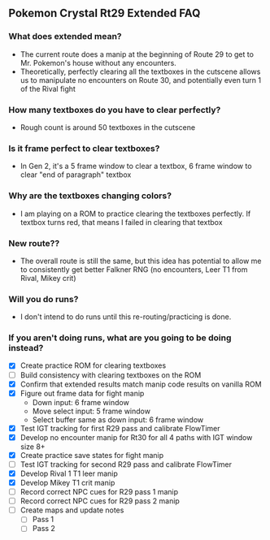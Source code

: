 ## Pokemon Crystal Rt29 Extended FAQ

### What does extended mean?
- The current route does a manip at the beginning of Route 29 to get to Mr. Pokemon's house without any encounters.
- Theoretically, perfectly clearing all the textboxes in the cutscene allows us to manipulate no encounters on Route 30, and potentially even turn 1 of the Rival fight

### How many textboxes do you have to clear perfectly?
- Rough count is around 50 textboxes in the cutscene

### Is it frame perfect to clear textboxes?
- In Gen 2, it's a 5 frame window to clear a textbox, 6 frame window to clear "end of paragraph" textbox

### Why are the textboxes changing colors?
- I am playing on a ROM to practice clearing the textboxes perfectly. If textbox turns red, that means I failed in clearing that textbox

### New route??
- The overall route is still the same, but this idea has potential to allow me to consistently get better Falkner RNG (no encounters, Leer T1 from Rival, Mikey crit)

### Will you do runs?
- I don't intend to do runs until this re-routing/practicing is done.

### If you aren't doing runs, what are you going to be doing instead?
- [x] Create practice ROM for clearing textboxes
- [ ] Build consistency with clearing textboxes on the ROM
- [x] Confirm that extended results match manip code results on vanilla ROM
- [x] Figure out frame data for fight manip
  - Down input: 6 frame window
  - Move select input: 5 frame window
  - Select buffer same as down input: 6 frame window
- [x] Test IGT tracking for first R29 pass and calibrate FlowTimer
- [x] Develop no encounter manip for Rt30 for all 4 paths with IGT window size 8+
- [x] Create practice save states for fight manip
- [ ] Test IGT tracking for second R29 pass and calibrate FlowTimer
- [x] Develop Rival 1 T1 leer manip
- [x] Develop Mikey T1 crit manip
- [ ] Record correct NPC cues for R29 pass 1 manip
- [ ] Record correct NPC cues for R29 pass 2 manip
- [ ] Create maps and update notes
  - [ ] Pass 1
  - [ ] Pass 2
